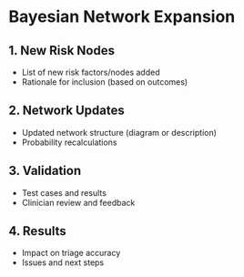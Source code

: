 # Bayesian Network Expansion

## 1. New Risk Nodes
- List of new risk factors/nodes added
- Rationale for inclusion (based on outcomes)

## 2. Network Updates
- Updated network structure (diagram or description)
- Probability recalculations

## 3. Validation
- Test cases and results
- Clinician review and feedback

## 4. Results
- Impact on triage accuracy
- Issues and next steps 